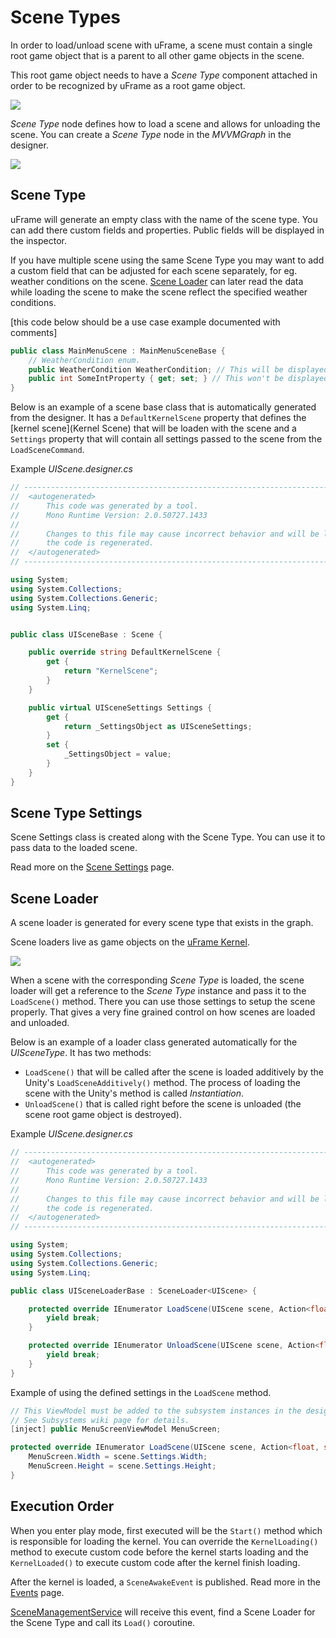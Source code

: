# Scene Types

In order to load/unload scene with uFrame, a scene must contain a single root game object that is a parent to all other game objects in the scene.

This root game object needs to have a _Scene Type_ component attached in order to be recognized by uFrame as a root game object.

![](https://dl.dropboxusercontent.com/u/75445779/uFrame_wiki/Screenshot_101.png)

_Scene Type_ node defines how to load a scene and allows for unloading the scene. You can create a _Scene Type_ node in the _MVVMGraph_ in the designer.

![](https://dl.dropboxusercontent.com/u/75445779/uFrame_wiki/Screenshot_102.png)

## Scene Type

uFrame will generate an empty class with the name of the scene type. You can add there custom fields and properties. Public fields will be displayed in the inspector.

If you have multiple scene using the same Scene Type you may want to add a custom field that can be adjusted for each scene separately, for eg. weather conditions on the scene. [Scene Loader](scene-loader.md) can later read the data while loading the scene to make the scene reflect the specified weather conditions.

[this code below should be a use case example documented with comments]

```csharp
public class MainMenuScene : MainMenuSceneBase {
    // WeatherCondition enum.
    public WeatherCondition WeatherCondition; // This will be displayed int the inspector.
    public int SomeIntProperty { get; set; } // This won't be displayed.
}
```

Below is an example of a scene base class that is automatically generated from the designer. It has a `DefaultKernelScene` property that defines the [kernel scene](Kernel Scene) that will be loaden with the scene and a `Settings` property that will contain all settings passed to the scene from the `LoadSceneCommand`.

Example _UIScene.designer.cs_

```csharp
// ------------------------------------------------------------------------------
//  <autogenerated>
//      This code was generated by a tool.
//      Mono Runtime Version: 2.0.50727.1433
//
//      Changes to this file may cause incorrect behavior and will be lost if
//      the code is regenerated.
//  </autogenerated>
// ------------------------------------------------------------------------------

using System;
using System.Collections;
using System.Collections.Generic;
using System.Linq;


public class UISceneBase : Scene {

    public override string DefaultKernelScene {
        get {
            return "KernelScene";
        }
    }

    public virtual UISceneSettings Settings {
        get {
            return _SettingsObject as UISceneSettings;
        }
        set {
            _SettingsObject = value;
        }
    }
}
```

## Scene Type Settings

Scene Settings class is created along with the Scene Type. You can use it to pass data to the loaded scene.

Read more on the [Scene Settings](scene-settings.md) page.

## Scene Loader

A scene loader is generated for every scene type that exists in the graph.

Scene loaders live as game objects on the [uFrame Kernel](../uframe-kernel.md).

![](https://dl.dropboxusercontent.com/u/75445779/uFrame_wiki/Screenshot_103.png)

When a scene with the corresponding _Scene Type_ is loaded, the scene loader will get a reference to the _Scene Type_ instance and pass it to the `LoadScene()` method. There you can use those settings to setup the scene properly. That gives a very fine grained control on how scenes are loaded and unloaded.

Below is an example of a loader class generated automatically for the _UISceneType_. It has two methods:

* `LoadScene()` that will be called after the scene is loaded additively by the Unity's `LoadSceneAdditively()` method. The process of loading the scene with the Unity's method is called _Instantiation_.
* `UnloadScene()` that is called right before the scene is unloaded (the scene root game object is destroyed).

Example _UIScene.designer.cs_

```csharp
// ------------------------------------------------------------------------------
//  <autogenerated>
//      This code was generated by a tool.
//      Mono Runtime Version: 2.0.50727.1433
//
//      Changes to this file may cause incorrect behavior and will be lost if
//      the code is regenerated.
//  </autogenerated>
// ------------------------------------------------------------------------------

using System;
using System.Collections;
using System.Collections.Generic;
using System.Linq;

public class UISceneLoaderBase : SceneLoader<UIScene> {

    protected override IEnumerator LoadScene(UIScene scene, Action<float, string> progressDelegate) {
        yield break;
    }

    protected override IEnumerator UnloadScene(UIScene scene, Action<float, string> progressDelegate) {
        yield break;
    }
}
```

Example of using the defined settings in the `LoadScene` method.

```csharp
// This ViewModel must be added to the subsystem instances in the designer.
// See Subsystems wiki page for details.
[inject] public MenuScreenViewModel MenuScreen;

protected override IEnumerator LoadScene(UIScene scene, Action<float, string> progressDelegate) {
    MenuScreen.Width = scene.Settings.Width;
    MenuScreen.Height = scene.Settings.Height;
}
```

## Execution Order

When you enter play mode, first executed will be the `Start()` method which is responsible for loading the kernel. You can override the `KernelLoading()` method to execute custom code before the kernel starts loading and the `KernelLoaded()` to execute custom code after the kernel finish loading.

After the kernel is loaded, a `SceneAwakeEvent` is published. Read more in the [Events](events.md) page.

[SceneManagementService](../classes/scenemanagementservice.md) will receive this event, find a Scene Loader for the Scene Type and call its `Load()` coroutine.
